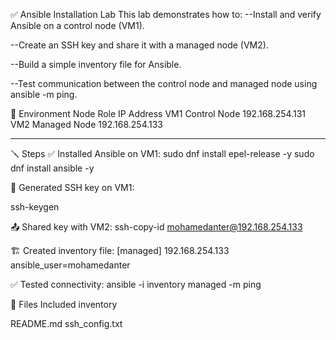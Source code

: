 ✅ Ansible Installation Lab
This lab demonstrates how to:
--Install and verify Ansible on a control node (VM1).

--Create an SSH key and share it with a managed node (VM2).

--Build a simple inventory file for Ansible.

--Test communication between the control node and managed node using ansible -m ping.

🧱 Environment
Node	Role	IP Address
VM1	Control Node	192.168.254.131
VM2	Managed Node	192.168.254.133

---------------------------------------------------
🪛 Steps
✅ Installed Ansible on VM1:
sudo dnf install epel-release -y
sudo dnf install ansible -y

🔐 Generated SSH key on VM1:

ssh-keygen

📤 Shared key with VM2:
ssh-copy-id mohamedanter@192.168.254.133


🏗️ Created inventory file:
[managed]
192.168.254.133 ansible_user=mohamedanter


✅ Tested connectivity:
ansible -i inventory managed -m ping

📁 Files Included
inventory

README.md
ssh_config.txt

